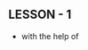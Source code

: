 ## LESSON - 1

- with the help of <script> tag we can load code from anywhere on the internet.

- React is an external library

  - external library is code written by someone else which is not on your computer.
  - React helps making websites easier.

- React (React is available for both mobile and web applications so the react packages inclues all the common features for react for web and react for mobile).

- ReactDom (ReactDom has only web specific features , so while creating websites we only use ReactDom).

- WEBSITE -> (REACT + REACTDOM)
- MOBILE -> (REACT + REACTNATIVE)

- JSX => JAVASCRIPT + XML

  - Javascript with some extra features.
  - Same as Javascript but we can write html directly in our code.

- BABEL

  - BABEL is a javasript transpiler (compiler) user to convert modern javascript code to older versions.
  - In React we use JSX. Browsers don't understand JSX so Babel converts the JSX code to javascript code which browsers can understand.

- How does using react helps building website easier?
  - It feels much natural compared to selecting elements manually with document object.
  - JSX lets us find errors easier.
  - We can inside values inside JSX elements.
